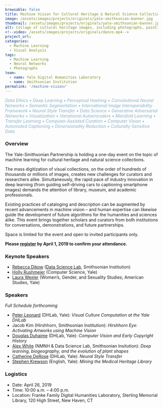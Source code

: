 ```yaml
---
browsable: false
title: Machine Vision for Cultural Heritage & Natural Science Collections
image: /assets/images/projects/originals/yale-smithsonian-banner.jpg
thumbnail: /assets/images/projects/originals/yale-smithsonian-banner.jpg
alt: Collage of cultural heritage images, including photographs, paintings, and sculptures
<!--video: /assets/images/projects/originals/dance.mp4-->
project_url:
categories:
  - Machine Learning
  - Visual Analysis
tags:
  - Machine Learning
  - Neural Networks
  - Photographs
team:
  - name: Yale Digital Humanities Laboratory
  - name: Smithsonian Institution
permalink: '/machine-vision/'
---
```

<span style='color:#87AFC7'>*Data Ethics • Deep Learning • Perceptual Hashing • Convolutional Neural Networks • Semantic Segmentation • International Image Interoperability Framework • Neural Style Transfer • Data Science • Generative Adversarial Networks • Visualization • Variational Autoencoders • Manifold Learning • Transfer Learning • Computer-Assisted Curation • Computer Vision • Automated Captioning • Dimensionality Reduction • Culturally-Sensitive Data*</span>

### Overview

The Yale-Smithsonian Partnership is holding a one-day event on the topic of machine learning for cultural heritage and natural science collections.

The mass digitization of visual collections, on the order of hundreds of thousands or millions of images, creates new challenges for curators and researchers alike. Simultaneously, the rapid pace of industry innovation in deep learning (from guiding self-driving cars to captioning smartphone images) demands the attention of library, museum, and academic professionals.

Existing practices of cataloging and description can be augmented by recent advancements in machine vision – and human expertise can likewise guide the development of future algorithms for the humanities and sciences alike. This event brings together scholars and curators from both institutions for conversations, demonstrations, and future partnerships.

Space is limited for the event and open to invited participants only.

**Please <a href='http://schedule.yale.edu/event/5208477' target='_blank'>register</a> by April 1, 2019 to confirm your attendance.**

### Keynote Speakers
- [Rebecca Dikow](https://datascience.si.edu/people/dr-rebecca-dikow) ([Data Science Lab](https://datascience.si.edu), Smithsonian Institution)
- [Holly Rushmeier](http://graphics.cs.yale.edu/site/people/holly-rushmeier) (Computer Science, Yale)
- [Laura Wexler](https://americanstudies.yale.edu/people/laura-wexler) (Women’s, Gender, and Sexuality Studies;
American Studies, Yale)

### Speakers
*Full Schedule forthcoming*

- [Peter Leonard](http://pleonard.net) (DHLab, Yale): *Visual Culture Computation at the Yale DHLab*
- Jacob Kim (Hirshhorn, Smithsonian Institution): *Hirshhorn Eye: Activating Artworks using Machine Vision*
- [Douglas Duhaime](http://douglasduhaime.com) (DHLab, Yale): *Computer Vision and Early Copyright History*
- [Alex White](http://alexwhitebiology.com) (NMNH & Data Science Lab, Smithsonian Insitution): *Deep learning, biogeography, and the evolution of plant shapes*
- [Catherine DeRose](http://www.catherinederose.com) (DHLab, Yale): *Neural Style Transfer*
- [Stephen Krewson](http://www.stephenkrewson.net) (English, Yale): *Mining the Medical Heritage Library*


### Logistics
- Date: April 26, 2019
- Time: 10:00 a.m. – 4:00 p.m.
- Location: Franke Family Digital Humanities Laboratory, Sterling Memorial Library, 120 High Street, New Haven, CT
